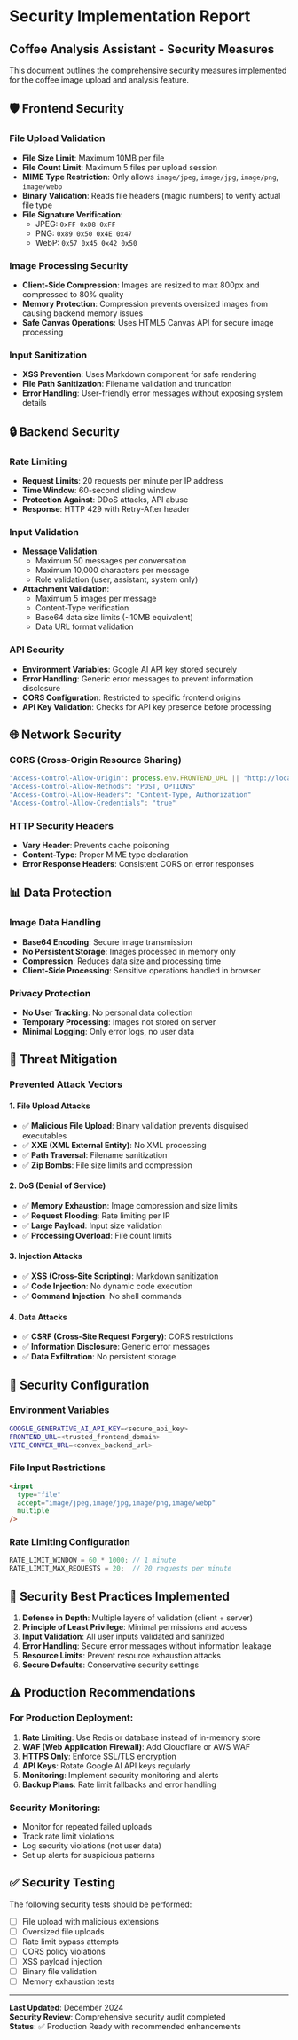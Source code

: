 # Security Implementation Report

## Coffee Analysis Assistant - Security Measures

This document outlines the comprehensive security measures implemented for the coffee image upload and analysis feature.

## 🛡️ Frontend Security

### File Upload Validation
- **File Size Limit**: Maximum 10MB per file
- **File Count Limit**: Maximum 5 files per upload session
- **MIME Type Restriction**: Only allows `image/jpeg`, `image/jpg`, `image/png`, `image/webp`
- **Binary Validation**: Reads file headers (magic numbers) to verify actual file type
- **File Signature Verification**: 
  - JPEG: `0xFF 0xD8 0xFF`
  - PNG: `0x89 0x50 0x4E 0x47`
  - WebP: `0x57 0x45 0x42 0x50`

### Image Processing Security
- **Client-Side Compression**: Images are resized to max 800px and compressed to 80% quality
- **Memory Protection**: Compression prevents oversized images from causing backend memory issues
- **Safe Canvas Operations**: Uses HTML5 Canvas API for secure image processing

### Input Sanitization
- **XSS Prevention**: Uses Markdown component for safe rendering
- **File Path Sanitization**: Filename validation and truncation
- **Error Handling**: User-friendly error messages without exposing system details

## 🔒 Backend Security

### Rate Limiting
- **Request Limits**: 20 requests per minute per IP address
- **Time Window**: 60-second sliding window
- **Protection Against**: DDoS attacks, API abuse
- **Response**: HTTP 429 with Retry-After header

### Input Validation
- **Message Validation**: 
  - Maximum 50 messages per conversation
  - Maximum 10,000 characters per message
  - Role validation (user, assistant, system only)
- **Attachment Validation**:
  - Maximum 5 images per message
  - Content-Type verification
  - Base64 data size limits (~10MB equivalent)
  - Data URL format validation

### API Security
- **Environment Variables**: Google AI API key stored securely
- **Error Handling**: Generic error messages to prevent information disclosure
- **CORS Configuration**: Restricted to specific frontend origins
- **API Key Validation**: Checks for API key presence before processing

## 🌐 Network Security

### CORS (Cross-Origin Resource Sharing)
```javascript
"Access-Control-Allow-Origin": process.env.FRONTEND_URL || "http://localhost:5173"
"Access-Control-Allow-Methods": "POST, OPTIONS"
"Access-Control-Allow-Headers": "Content-Type, Authorization"
"Access-Control-Allow-Credentials": "true"
```

### HTTP Security Headers
- **Vary Header**: Prevents cache poisoning
- **Content-Type**: Proper MIME type declaration
- **Error Response Headers**: Consistent CORS on error responses

## 📊 Data Protection

### Image Data Handling
- **Base64 Encoding**: Secure image transmission
- **No Persistent Storage**: Images processed in memory only
- **Compression**: Reduces data size and processing time
- **Client-Side Processing**: Sensitive operations handled in browser

### Privacy Protection
- **No User Tracking**: No personal data collection
- **Temporary Processing**: Images not stored on server
- **Minimal Logging**: Only error logs, no user data

## 🚨 Threat Mitigation

### Prevented Attack Vectors

#### 1. File Upload Attacks
- ✅ **Malicious File Upload**: Binary validation prevents disguised executables
- ✅ **XXE (XML External Entity)**: No XML processing
- ✅ **Path Traversal**: Filename sanitization
- ✅ **Zip Bombs**: File size limits and compression

#### 2. DoS (Denial of Service)
- ✅ **Memory Exhaustion**: Image compression and size limits
- ✅ **Request Flooding**: Rate limiting per IP
- ✅ **Large Payload**: Input size validation
- ✅ **Processing Overload**: File count limits

#### 3. Injection Attacks
- ✅ **XSS (Cross-Site Scripting)**: Markdown sanitization
- ✅ **Code Injection**: No dynamic code execution
- ✅ **Command Injection**: No shell commands

#### 4. Data Attacks
- ✅ **CSRF (Cross-Site Request Forgery)**: CORS restrictions
- ✅ **Information Disclosure**: Generic error messages
- ✅ **Data Exfiltration**: No persistent storage

## 🔧 Security Configuration

### Environment Variables
```bash
GOOGLE_GENERATIVE_AI_API_KEY=<secure_api_key>
FRONTEND_URL=<trusted_frontend_domain>
VITE_CONVEX_URL=<convex_backend_url>
```

### File Input Restrictions
```html
<input 
  type="file" 
  accept="image/jpeg,image/jpg,image/png,image/webp"
  multiple 
/>
```

### Rate Limiting Configuration
```javascript
RATE_LIMIT_WINDOW = 60 * 1000; // 1 minute
RATE_LIMIT_MAX_REQUESTS = 20;  // 20 requests per minute
```

## 📝 Security Best Practices Implemented

1. **Defense in Depth**: Multiple layers of validation (client + server)
2. **Principle of Least Privilege**: Minimal permissions and access
3. **Input Validation**: All user inputs validated and sanitized
4. **Error Handling**: Secure error messages without information leakage
5. **Resource Limits**: Prevent resource exhaustion attacks
6. **Secure Defaults**: Conservative security settings

## ⚠️ Production Recommendations

### For Production Deployment:

1. **Rate Limiting**: Use Redis or database instead of in-memory store
2. **WAF (Web Application Firewall)**: Add Cloudflare or AWS WAF
3. **HTTPS Only**: Enforce SSL/TLS encryption
4. **API Keys**: Rotate Google AI API keys regularly
5. **Monitoring**: Implement security monitoring and alerts
6. **Backup Plans**: Rate limit fallbacks and error handling

### Security Monitoring:
- Monitor for repeated failed uploads
- Track rate limit violations
- Log security violations (not user data)
- Set up alerts for suspicious patterns

## ✅ Security Testing

The following security tests should be performed:

- [ ] File upload with malicious extensions
- [ ] Oversized file uploads
- [ ] Rate limit bypass attempts
- [ ] CORS policy violations
- [ ] XSS payload injection
- [ ] Binary file validation
- [ ] Memory exhaustion tests

---

**Last Updated**: December 2024  
**Security Review**: Comprehensive security audit completed  
**Status**: ✅ Production Ready with recommended enhancements 